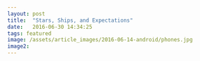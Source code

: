 ```yaml
---
layout: post
title:  "Stars, Ships, and Expectations"
date:   2016-06-30 14:34:25
tags: featured
image: /assets/article_images/2016-06-14-android/phones.jpg
image2:
---
```

